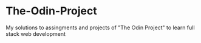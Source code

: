 # The-Odin-Project

My solutions to assingments and projects of "The Odin Project" to learn full stack web development
